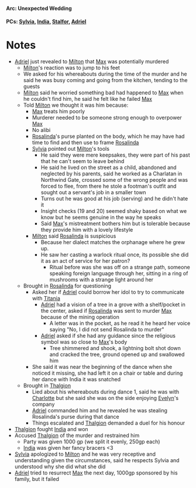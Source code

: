 #### Arc: Unexpected Wedding
#### PCs: [Sylvia](PCs/Past/Sylvia.md), [India](PCs/Current/India.md), [Stalfor](PCs/Current/Stalfor.md), [Adriel](Adriel.md)

# Notes

- [Adriel](Adriel.md) just revealed to [Milton](NPCs/Living/Milton.md) that [Max](NPCs/Deceased/Max.md) was potentially murdered
	- [Milton](NPCs/Living/Milton.md)'s reaction was to jump to his feet
	- We asked for his whereabouts during the time of the murder and he said he was busy coming and going from the kitchen, tending to the guests
	- [Milton](NPCs/Living/Milton.md) said he worried something bad had happened to [Max](NPCs/Deceased/Max.md) when he couldn't find him, he said he felt like he failed [Max](NPCs/Deceased/Max.md)
	- Told [Milton](NPCs/Living/Milton.md) we thought it was him because:
		- [Max](NPCs/Deceased/Max.md) treats him poorly
		- Murderer needed to be someone strong enough to overpower [Max](NPCs/Deceased/Max.md)
		- No alibi
		- [Rosalinda](NPCs/Living/Rosalinda.md)'s purse planted on the body, which he may have had time to find and then use to frame [Rosalinda](NPCs/Living/Rosalinda.md)
		- [Sylvia](PCs/Past/Sylvia.md) pointed out [Milton](NPCs/Living/Milton.md)'s tools
			- He said they were mere keepsakes, they were part of his past that he can't seem to leave behind
			- He said he lived on the street as a child, abandoned and neglected by his parents, said he worked as a Charlatan in Northwind Gate, crossed some of the wrong people and was forced to flee, from there he stole a footman's outfit and sought out a servant's job in a smaller town
			- Turns out he was good at his job (serving) and he didn't hate it
			- Insight checks (19 and 20) seemed shaky based on what we know but he seems genuine in the way he speaks
			- Said [Max](NPCs/Deceased/Max.md)'s mistreatment bothers him but is tolerable because they provide him with a lovely lifestyle
		- [Milton](NPCs/Living/Milton.md) said [Rosalinda](NPCs/Living/Rosalinda.md) is suspicious
			- Because her dialect matches the orphanage where he grew up. 
			- He saw her casting a warlock ritual once, its possible she did it as an act of service for her patron?
				- Ritual before was she was off on a strange path, someone speaking foreign language through her, sitting in a ring of mushrooms with a strange light around her
	- Brought in [Rosalinda](NPCs/Living/Rosalinda.md) for questioning
		- Asked her if [Adriel](Adriel.md) could borrow her idol to try to communicate with [Titania](NPCs/Living/Titania.md)
			- [Adriel](Adriel.md) had a vision of a tree in a grove with a shelf/pocket in the center, asked if [Rosalinda](NPCs/Living/Rosalinda.md) was sent to murder [Max](NPCs/Deceased/Max.md) because of the mining operation
				- A letter was in the pocket, as he read it he heard her voice saying "No, I did not send Rosalinda to murder"
			- [Adriel](Adriel.md) asked if she had any guidance since the religious symbol was so close to [Max](NPCs/Deceased/Max.md)'s body
				- Tree shimmered and shook, a lightning bolt shot down and cracked the tree, ground opened up and swallowed him
		- She said it was near the beginning of the dance when she noticed it missing, she had left it on a chair or table and during her dance with India it was snatched
	- Brought in [Thalgion](NPCs/Deceased/Thalgion.md)
		- Lied about his whereabouts during dance 1, said he was with [Charlotte](NPCs/Living/Charlotte.md) but she said she was on the side enjoying [Evelyn](NPCs/Living/Evelyn.md)'s company
		- [Adriel](Adriel.md) commanded him and he revealed he was stealing Rosalinda's purse during that dance
		- Things escalated and [Thalgion](NPCs/Deceased/Thalgion.md) demanded a duel for his honour
- [Thalgion](NPCs/Deceased/Thalgion.md) fought [India](PCs/Current/India.md) and won
- Accused [Thalgion](NPCs/Deceased/Thalgion.md) of the murder and restrained him
	- Party was given 1000 gp (we split it evenly, 250gp each)
	- [India](PCs/Current/India.md) was given her fancy bracers <3
- [Sylvia](PCs/Past/Sylvia.md) apologized to [Milton](NPCs/Living/Milton.md) and he was very receptive and understanding given the circumstances, said he respects Sylvia and understood why she did what she did
- [Adriel](Adriel.md) tried to resurrect [Max](NPCs/Deceased/Max.md) the next day, 1000gp sponsored by his family, but it failed
